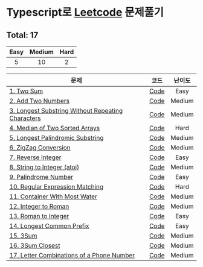 # Typescript로 [Leetcode](https://leetcode.com/problemset/all/) 문제풀기

## Total: 17

| Easy | Medium | Hard |
| :--: | :----: | :--: |
|  5   |   10   |  2   |

| 문제                                                                                                                               |                                                                 코드                                                                  | 난이도 |
| ---------------------------------------------------------------------------------------------------------------------------------- | :-----------------------------------------------------------------------------------------------------------------------------------: | :----: |
| [1. Two Sum](https://leetcode.com/problems/two-sum/)                                                                               |                    [Code](https://github.com/jewook3617/leetcode-with-typescript/blob/master/src/%231-two-sum.ts)                     |  Easy  |
| [2. Add Two Numbers](https://leetcode.com/problems/add-two-numbers/)                                                               |                [Code](https://github.com/jewook3617/leetcode-with-typescript/blob/master/src/%232-add-two-numbers.ts)                 | Medium |
| [3. Longest Substring Without Repeating Characters](https://leetcode.com/problems/longest-substring-without-repeating-characters/) | [Code](https://github.com/jewook3617/leetcode-with-typescript/blob/master/src/%233-longest-substring-without-repeating-characters.ts) | Medium |
| [4. Median of Two Sorted Arrays](https://leetcode.com/problems/median-of-two-sorted-arrays/)                                       |          [Code](https://github.com/jewook3617/leetcode-with-typescript/blob/master/src/%234-median-of-two-sorted-arrays.ts)           |  Hard  |
| [5. Longest Palindromic Substring](https://leetcode.com/problems/longest-palindromic-substring/)                                   |         [Code](https://github.com/jewook3617/leetcode-with-typescript/blob/master/src/%235-longest-palindromic-substring.ts)          | Medium |
| [6. ZigZag Conversion](https://leetcode.com/problems/zigzag-conversion/)                                                           |               [Code](https://github.com/jewook3617/leetcode-with-typescript/blob/master/src/%236-zigzag-conversion.ts)                | Medium |
| [7. Reverse Integer](https://leetcode.com/problems/reverse-integer/)                                                               |                [Code](https://github.com/jewook3617/leetcode-with-typescript/blob/master/src/%237-reverse-integer.ts)                 |  Easy  |
| [8. String to Integer (atoi)](https://leetcode.com/problems/string-to-integer-atoi/)                                               |           [Code](<https://github.com/jewook3617/leetcode-with-typescript/blob/master/src/%238-string-to-integer(atoi).ts>)            | Medium |
| [9. Palindrome Number](https://leetcode.com/problems/palindrome-number/)                                                           |               [Code](https://github.com/jewook3617/leetcode-with-typescript/blob/master/src/%239-palindrome-number.ts)                |  Easy  |
| [10. Regular Expression Matching](https://leetcode.com/problems/regular-expression-matching/)                                      |          [Code](https://github.com/jewook3617/leetcode-with-typescript/blob/master/src/%2310-regular-expression-matching.ts)          |  Hard  |
| [11. Container With Most Water](https://leetcode.com/problems/container-with-most-water/)                                          |           [Code](https://github.com/jewook3617/leetcode-with-typescript/blob/master/src/%2311-container-with-most-water.ts)           | Medium |
| [12. Integer to Roman](https://leetcode.com/problems/integer-to-roman/)                                                            |               [Code](https://github.com/jewook3617/leetcode-with-typescript/blob/master/src/%2312-integer-to-roman.ts)                | Medium |
| [13. Roman to Integer](https://leetcode.com/problems/roman-to-integer/)                                                            |               [Code](https://github.com/jewook3617/leetcode-with-typescript/blob/master/src/%2313-roman-to-integer.ts)                |  Easy  |
| [14. Longest Common Prefix](https://leetcode.com/problems/longest-common-prefix/)                                                  |             [Code](https://github.com/jewook3617/leetcode-with-typescript/blob/master/src/%2314-longest-common-prefix.ts)             |  Easy  |
| [15. 3Sum](https://leetcode.com/problems/3sum/)                                                                                    |                     [Code](https://github.com/jewook3617/leetcode-with-typescript/blob/master/src/%2315-3-sum.ts)                     | Medium |
| [16. 3Sum Closest](https://leetcode.com/problems/3sum-closest/)                                                                    |                 [Code](https://github.com/jewook3617/leetcode-with-typescript/blob/master/src/%2316-3-sum-closest.ts)                 | Medium |
| [17. Letter Combinations of a Phone Number](https://leetcode.com/problems/letter-combinations-of-a-phone-number/)                  |     [Code](https://github.com/jewook3617/leetcode-with-typescript/blob/master/src/%2317-letter-combinations-of-a-phone-number.ts)     | Medium |
